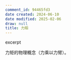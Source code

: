 ```yaml
---
comment_id: 94465fd3
date created: 2024-06-10
date modified: 2025-02-06
draw: null
title: 力矩
---
```

excerpt

<!-- more -->

力矩的物理概念（力乘以力臂）。
